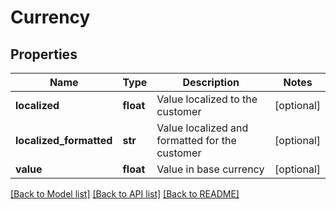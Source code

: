 # Currency

## Properties
Name | Type | Description | Notes
------------ | ------------- | ------------- | -------------
**localized** | **float** | Value localized to the customer | [optional] 
**localized_formatted** | **str** | Value localized and formatted for the customer | [optional] 
**value** | **float** | Value in base currency | [optional] 

[[Back to Model list]](../README.md#documentation-for-models) [[Back to API list]](../README.md#documentation-for-api-endpoints) [[Back to README]](../README.md)


